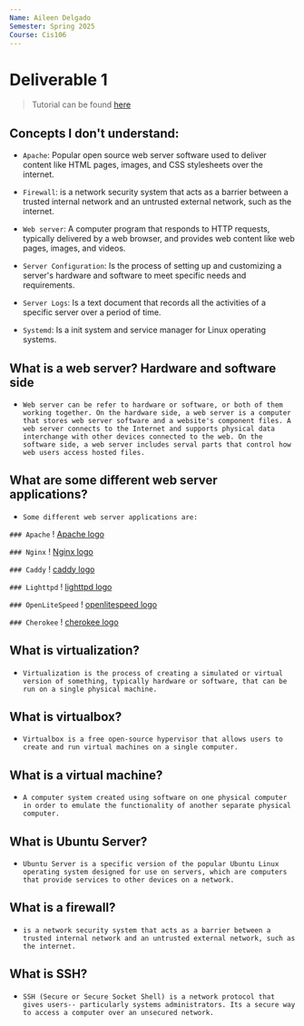 ```yaml
---
Name: Aileen Delgado
Semester: Spring 2025
Course: Cis106
---
```


# Deliverable 1

> Tutorial can be found [here](https://www.digitalocean.com/community/tutorials/how-to-install-the-apache-web-server-on-ubuntu-22-04)

## Concepts I don't understand:

* `Apache`: Popular open source web server software used to deliver content like HTML pages, images, and CSS stylesheets over the internet. 

* `Firewall`: is a network security system that acts as a barrier between a trusted internal network and an untrusted external network, such as the internet.

* `Web server`: A computer program that responds to HTTP requests, typically delivered by a web browser, and provides web content like web pages, images, and videos. 

* `Server Configuration`: Is the process of setting up and customizing a server's hardware and software to meet specific needs and requirements.

* `Server Logs`: Is a text document that records all the activities of a specific server over a period of time. 

* `Systemd`: Is a init system and service manager for Linux operating systems. 


## What is a web server? Hardware and software side
* `Web server can be refer to hardware or software, or both of them working together. On the hardware side, a web server is a computer that stores web server software and a website's component files. A web server connects to the Internet and supports physical data interchange with other devices connected to the web. On the software side, a web server includes serval parts that control how web users access hosted files.` 

## What are some different web server applications?
* `Some different web server applications are:`
  
`### Apache`
 ! [Apache logo](apacheLogo.png)

`### Nginx`
! [Nginx logo](nginxlogo.png)

`### Caddy` 
! [caddy logo](caddylogo.jpeg)

`### Lighttpd`
! [lighttpd logo](lighttpdlogo.png)

`### OpenLiteSpeed`
! [openlitespeed logo](openlitespeedlogo.png)

`### Cherokee`
! [cherokee logo](cherokeelogo.png)

## What is virtualization?
* `Virtualization is the process of creating a simulated or virtual version of something, typically hardware or software, that can be run on a single physical machine.` 

## What is virtualbox?
* `Virtualbox is a free open-source hypervisor that allows users to create and run virtual machines on a single computer.` 

## What is a virtual machine?
* `A computer system created using software on one physical computer in order to emulate the functionality of another separate physical computer.` 

## What is Ubuntu Server?
* `Ubuntu Server is a specific version of the popular Ubuntu Linux operating system designed for use on servers, which are computers that provide services to other devices on a network.` 

## What is a firewall?
* `is a network security system that acts as a barrier between a trusted internal network and an untrusted external network, such as the internet.` 

## What is SSH?
* `SSH (Secure or Secure Socket Shell) is a network protocol that gives users-- particularly systems administrators. Its a secure way to access a computer over an unsecured network.` 

